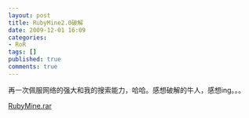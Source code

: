 ```yaml
---
layout: post
title: RubyMine2.0破解
date: 2009-12-01 16:09
categories:
- RoR
tags: []
published: true
comments: true
---
```

<p><p>再一次佩服网络的强大和我的搜索能力，哈哈。感想破解的牛人，感想ing。。。</p>
<p><a title="RubyMine.rar" href="http://files.cnblogs.com/phaibin/RubyMine.rar" target="_blank">RubyMine.rar</a><a href="http://files.cnblogs.com/phaibin/RubyMine.rar" target="_blank"></a></p></p>
